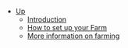 * [Up](/)
    * [Introduction](tf_farming/README.md)
    * [How to set up your Farm](tf_farming/farming_setup.md)
    * [More information on farming](tf_farming/farming_info.md)
